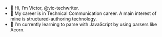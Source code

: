 - 👋 Hi, I’m Victor, @vic-techwriter.
- 👀 My career is in Technical Communication career. A main interest of mine is structured-authoring technology.
- 🌱 I’m currently learning to parse with JavaScript by using parsers like Acorn.

<!---
vic-techwriter/vic-techwriter is a ✨ special ✨ repository because its `README.md` (this file) appears on your GitHub profile.
You can click the Preview link to take a look at your changes.
--->
